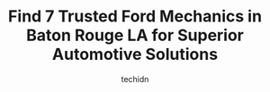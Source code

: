 ---
layout: ampstory
image: https://images.unsplash.com/photo-1508974576580-36a2f92ad3bc?ixlib=rb-4.0.3&ixid=MnwxMjA3fDB8MHxwaG90by1wYWdlfHx8fGVufDB8fHx8&auto=format&fit=crop&w=640&h=853&q=80
author: techidn
featured: false
description: When it comes to maintaining and repairing your vehicle in Baton Rouge LA, USA, you deserve nothing but the best. Thats why the 7 best Ford Mechanic in the area are here to offer their expe
title: Find 7 Trusted Ford Mechanics in Baton Rouge LA for Superior Automotive Solutions
cover:
   title: Find 7 Trusted Ford Mechanics in Baton Rouge LA for Superior Automotive Solutions
   subtitle: Rickpate
   background: https://images.unsplash.com/photo-1508974576580-36a2f92ad3bc?ixlib=rb-4.0.3&ixid=MnwxMjA3fDB8MHxwaG90by1wYWdlfHx8fGVufDB8fHx8&auto=format&fit=crop&w=640&h=853&q=80

pages: 
 - layout: thirds
   top: <h1>#1 Ragusas Automotive</h1>
   bottom: "<p>Good people - ran diagnostics on my Jeep Wrangler then did a test drive and figured out that software needed to be reset and can only be done by a dealer - didnt charg</p>"
   background: https://www.knot35.com/toplist/wp-content/uploads/2023/06/best-ford-mechanic-1-in-baton-rouge-la-1685832972.jpeg
   backgroundblur: true
 - layout: thirds
   top: <h1>#2 Wedge Kyes Motorwerks</h1>
   bottom: "<p>10485 Airline Hwy #4006, Baton Rouge, LA 70816, United States</p>"
   background: https://www.knot35.com/toplist/wp-content/uploads/2023/06/best-ford-mechanic-2-in-baton-rouge-la-1685832972.jpeg
   cta:
      link: https://www.knot35.com/toplist/find-7-trusted-ford-mechanics-in-baton-rouge-la-for-superior-automotive-solutions/
      text: Find 7 Trusted Ford Mechanics in Baton Rouge LA for Superior Automotive Solutions
 - layout: thirds
   top: <h1>#3 AGCO Automotive Corporation</h1>
   bottom: "<p>11410 Coursey Blvd, Baton Rouge, LA 70816, United States</p>"
   background: https://www.knot35.com/toplist/wp-content/uploads/2023/06/best-ford-mechanic-3-in-baton-rouge-la-1685832973.jpeg
   cta:
      link: https://www.knot35.com/toplist/find-7-trusted-ford-mechanics-in-baton-rouge-la-for-superior-automotive-solutions/
      text: Find 7 Trusted Ford Mechanics in Baton Rouge LA for Superior Automotive Solutions
 - layout: thirds
   top: <h1>#4 K & M Automotive</h1>
   bottom: "<p>8445 Siegen Ln, Baton Rouge, LA 70810, United States</p>"
   background: https://images.unsplash.com/photo-1549241520-425e3dfc01cb?ixlib=rb-4.0.3&ixid=MnwxMjA3fDB8MHxwaG90by1wYWdlfHx8fGVufDB8fHx8&auto=format&fit=crop&w=640&h=853&q=80
   cta:
      link: https://www.knot35.com/toplist/find-7-trusted-ford-mechanics-in-baton-rouge-la-for-superior-automotive-solutions/
      text: Find 7 Trusted Ford Mechanics in Baton Rouge LA for Superior Automotive Solutions
 - layout: thirds
   top: <h1>#5 Hollingsworth Richards Collision Center</h1>
   bottom: "<p>475 Wooddale Blvd, Baton Rouge, LA 70806, United States</p>"
   background: https://images.unsplash.com/photo-1524169358666-79f22534bc6e?ixlib=rb-4.0.3&ixid=MnwxMjA3fDB8MHxwaG90by1wYWdlfHx8fGVufDB8fHx8&auto=format&fit=crop&w=640&h=853&q=80
   cta:
      link: https://www.knot35.com/toplist/find-7-trusted-ford-mechanics-in-baton-rouge-la-for-superior-automotive-solutions/
      text: Find 7 Trusted Ford Mechanics in Baton Rouge LA for Superior Automotive Solutions
 - layout: thirds
   top: <h1>#6 Moberlys Car Repair</h1>
   bottom: "<p>11723 Sun Belt Ct, Baton Rouge, LA 70809, United States</p>"
   background: https://images.unsplash.com/photo-1540457036297-448b6b99e91c?ixlib=rb-4.0.3&ixid=MnwxMjA3fDB8MHxwaG90by1wYWdlfHx8fGVufDB8fHx8&auto=format&fit=crop&w=640&h=853&q=80
   cta:
      link: https://www.knot35.com/toplist/find-7-trusted-ford-mechanics-in-baton-rouge-la-for-superior-automotive-solutions/
      text: Find 7 Trusted Ford Mechanics in Baton Rouge LA for Superior Automotive Solutions
 - layout: thirds
   top: <h1>#7 Daryls Automotive</h1>
   bottom: "<p>7353 Town S Ave, Baton Rouge, LA 70808, United States</p>"
   background: https://images.unsplash.com/photo-1614648718611-0635f29016cb?ixlib=rb-4.0.3&ixid=MnwxMjA3fDB8MHxwaG90by1wYWdlfHx8fGVufDB8fHx8&auto=format&fit=crop&w=640&h=853&q=80
   cta:
      link: https://www.knot35.com/toplist/find-7-trusted-ford-mechanics-in-baton-rouge-la-for-superior-automotive-solutions/
      text: Find 7 Trusted Ford Mechanics in Baton Rouge LA for Superior Automotive Solutions
 - layout: thirds
   middle: Continue reading...
   background: https://images.unsplash.com/photo-1618556658017-fd9c732d1360?ixlib=rb-4.0.3&ixid=MnwxMjA3fDB8MHxwaG90by1wYWdlfHx8fGVufDB8fHx8&auto=format&fit=crop&w=640&h=853&q=80
   cta:
      link: https://www.knot35.com/toplist/find-7-trusted-ford-mechanics-in-baton-rouge-la-for-superior-automotive-solutions/
      text: Find 7 Trusted Ford Mechanics in Baton Rouge LA for Superior Automotive Solutions
      
---